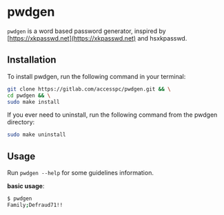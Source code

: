 # pwdgen

`pwdgen` is a word based password generator, inspired by [https://xkpasswd.net](https://xkpasswd.net) and hsxkpasswd.

## Installation

To install pwdgen, run the following command in your terminal:

```bash
git clone https://gitlab.com/accesspc/pwdgen.git && \
cd pwdgen && \
sudo make install
```

If you ever need to uninstall, run the following command from the pwdgen directory:

```bash
sudo make uninstall
```

## Usage

Run `pwdgen --help` for some guidelines information.

**basic usage**:

```bash
$ pwdgen
Family;Defraud71!!
```

